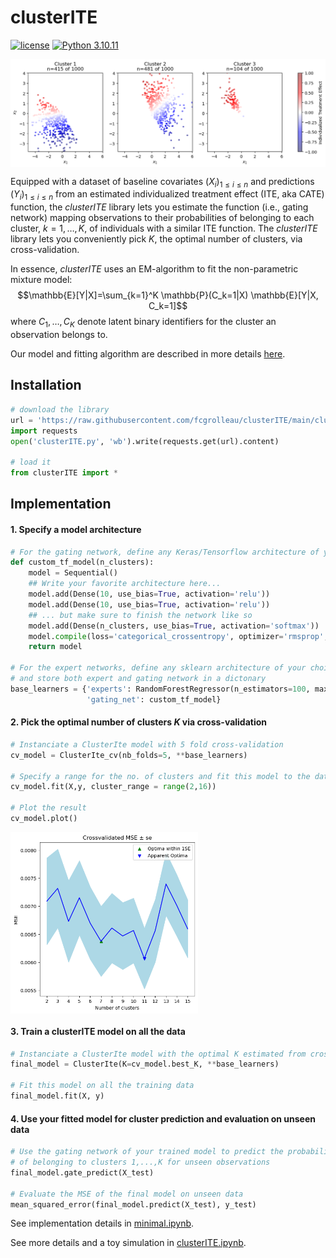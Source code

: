 # clusterITE
[![license](https://img.shields.io/badge/license-MIT-blue)](https://github.com/fcgrolleau/clusterITE/blob/main/LICENSE)
[![Python 3.10.11](https://img.shields.io/badge/Python-3.10.11-blue.svg)](https://www.Python.org) 

<img src="figures/clusters.png" align="center" alt="" width="800">

Equipped with a dataset of baseline covariates $`(X_i)_{1\leq i\leq n}`$ and predictions $(Y_i)_{1\leq i\leq n}$ from an estimated individualized treatment effect (ITE, aka CATE) function, the *clusterITE* library lets you estimate the function (i.e., gating network) mapping observations to their probabilities of belonging to each cluster, $k=1,\dots,K$, of individuals with a similar ITE function. The *clusterITE* library lets you conveniently pick $K$, the optimal number of clusters, via cross-validation. 

In essence, *clusterITE* uses an EM-algorithm to fit the non-parametric mixture model:
$$\mathbb{E}[Y|X]=\sum_{k=1}^K \mathbb{P}(C_k=1|X) \mathbb{E}[Y|X, C_k=1]$$
where $C_1,\dots,C_K$ denote latent binary identifiers for the cluster an observation belongs to.

Our model and fitting algorithm are described in more details <a href="https://fcgrolleau.github.io/clusterITE/Mixture_of_ITEs.pdf">here</a>.

## Installation
```python
# download the library
url = 'https://raw.githubusercontent.com/fcgrolleau/clusterITE/main/clusterITE.py'
import requests
open('clusterITE.py', 'wb').write(requests.get(url).content)

# load it
from clusterITE import *
```

## Implementation
#### 1. Specify a model architecture
```python
# For the gating network, define any Keras/Tensorflow architecture of your choice
def custom_tf_model(n_clusters):
    model = Sequential()
    ## Write your favorite architecture here...
    model.add(Dense(10, use_bias=True, activation='relu'))
    model.add(Dense(10, use_bias=True, activation='relu'))
    ## ... but make sure to finish the network like so
    model.add(Dense(n_clusters, use_bias=True, activation='softmax'))
    model.compile(loss='categorical_crossentropy', optimizer='rmsprop', metrics=['accuracy'])
    return model

# For the expert networks, define any sklearn architecture of your choice
# and store both expert and gating network in a dictonary
base_learners = {'experts': RandomForestRegressor(n_estimators=100, max_depth=10, max_features=10),
                 'gating_net': custom_tf_model}
```
#### 2. Pick the optimal number of clusters $K$ via cross-validation
```python
# Instanciate a ClusterIte model with 5 fold cross-validation
cv_model = ClusterIte_cv(nb_folds=5, **base_learners)

# Specify a range for the no. of clusters and fit this model to the data
cv_model.fit(X,y, cluster_range = range(2,16))

# Plot the result
cv_model.plot()
```
 <img src="figures/cv.png" align="center" alt="" width="300" />

#### 3. Train a clusterITE model on all the data
```python
# Instanciate a ClusterIte model with the optimal K estimated from cross-validation
final_model = ClusterIte(K=cv_model.best_K, **base_learners)

# Fit this model on all the training data
final_model.fit(X, y)
```

#### 4. Use your fitted model for cluster prediction and evaluation on unseen data
```python
# Use the gating network of your trained model to predict the probabilities 
# of belonging to clusters 1,...,K for unseen observations
final_model.gate_predict(X_test)

# Evaluate the MSE of the final model on unseen data
mean_squared_error(final_model.predict(X_test), y_test)
````

See implementation details in <a href="https://nbviewer.org/github/fcgrolleau/clusterITE/blob/main/minimal.ipynb">minimal.ipynb</a>.

See more details and a toy simulation in <a href="https://nbviewer.org/github/fcgrolleau/clusterITE/blob/main/clusterITE.ipynb">clusterITE.ipynb</a>.
